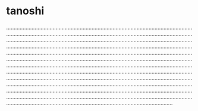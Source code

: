 # tanoshi

...............................................................................................................................................................................................................................................................................................................................................................................................................................................................................................................................................................................................................................................................................................................................................................................................................................................................................................................................................................................................................................................................................................................................................................................................................................................................................................................................................................................................................................................................................................................................................................................................................................................................